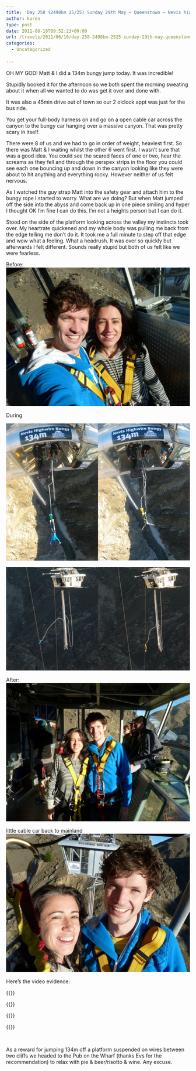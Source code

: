 ```yaml
---
title: 'Day 258 (2498km 25/25) Sunday 29th May – Queenstown – Nevis highwire 134m bungy'
author: karen
type: post
date: 2011-06-16T09:52:23+00:00
url: /travels/2011/06/16/day-258-2498km-2525-sunday-29th-may-queenstown-nevis-highwire-134m-bungy/
categories:
  - Uncategorized

---
```

OH MY GOD! Matt & I did a 134m bungy jump today. It was incredible!

Stupidly booked it for the afternoon so we both spent the morning sweating about it when all we wanted to do was get it over and done with. 

It was also a 45min drive out of town so our 2 o’clock appt was just for the bus ride. 

You get your full-body harness on and go on a open cable car across the canyon to the bungy car hanging over a massive canyon. That was pretty scary in itself.

There were 8 of us and we had to go in order of weight, heaviest first. So there was Matt & I waiting whilst the other 6 went first. I wasn’t sure that was a good idea. You could see the scared faces of one or two, hear the screams as they fell and through the perspex strips in the floor you could see each one bouncing up and down in the canyon looking like they were about to hit anything and everything rocky. However neither of us felt nervous.

As I watched the guy strap Matt into the safety gear and attach him to the bungy rope I started to worry. What are we doing? But when Matt jumped off the side into the abyss and come back up in one piece smiling and hyper I thought OK I’m fine I can do this. I’m not a heights person but I can do it.

Stood on the side of the platform looking across the valley my instincts took over. My heartrate quickened and my whole body was pulling me back from the edge telling me don’t do it. It took me a full minute to step off that edge and wow what a feeling. What a headrush. It was over so quickly but afterwards I felt different. Sounds really stupid but both of us felt like we were fearless. 

Before:![](/travels-wp-content/uploads/2011/06/P1060908.jpg)

During

![](/travels-wp-content/uploads/2011/06/bungy4.jpg)

![](/travels-wp-content/uploads/2011/06/blog-photos1.jpg)

After:![](/travels-wp-content/uploads/2011/06/P1060912.jpg)

little cable car back to mainland![](/travels-wp-content/uploads/2011/06/P1060915.jpg)

Here’s the video evidence:

{{<youtube AZyvUbtONBU>}}

{{<youtube jgZx0RS9bkY>}}

{{<youtube yP4_P0wIgxQ>}}

{{<youtube aKQNNcudXaM>}}

&nbsp;

As a reward for jumping 134m off a platform suspended on wires between two cliffs we headed to the Pub on the Wharf (thanks Evs for the recommendation) to relax with pie & beer/risotto & wine. Any excuse.

 [1]: http://www.mattburns.co.uk/travels/wp-content/uploads/2011/06/P1060908.jpg
 [2]: http://www.mattburns.co.uk/travels/wp-content/uploads/2011/06/bungy1.jpg
 [3]: http://www.mattburns.co.uk/travels/wp-content/uploads/2011/06/bungy2.jpg
 [4]: http://www.mattburns.co.uk/travels/wp-content/uploads/2011/06/bungy3.jpg
 [5]: http://www.mattburns.co.uk/travels/wp-content/uploads/2011/06/bungy4.jpg
 [6]: http://www.mattburns.co.uk/travels/wp-content/uploads/2011/06/blog-photos.jpg
 [7]: http://www.mattburns.co.uk/travels/wp-content/uploads/2011/06/blog-photos1.jpg
 [8]: http://www.mattburns.co.uk/travels/wp-content/uploads/2011/06/P1060912.jpg
 [9]: http://www.mattburns.co.uk/travels/wp-content/uploads/2011/06/P1060915.jpg